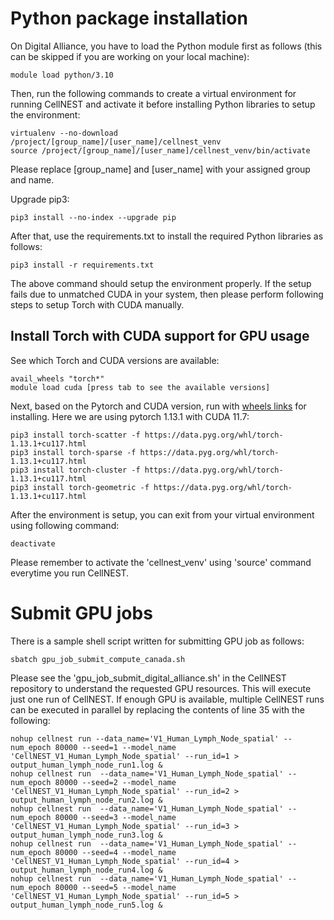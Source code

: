 # Python package installation

On Digital Alliance, you have to load the Python module first as follows (this can be skipped if you are working on your local machine):
```
module load python/3.10
```

Then, run the following commands to create a virtual environment for running CellNEST and activate it before installing Python libraries to setup the environment:
```
virtualenv --no-download /project/[group_name]/[user_name]/cellnest_venv
source /project/[group_name]/[user_name]/cellnest_venv/bin/activate
```
Please replace [group_name] and [user_name] with your assigned group and name. 

Upgrade pip3:
```
pip3 install --no-index --upgrade pip
```

After that, use the requirements.txt to install the required Python libraries as follows:
```
pip3 install -r requirements.txt
```

The above command should setup the environment properly. If the setup fails due to unmatched CUDA in your system, then please perform following steps to setup Torch with CUDA manually.

## Install Torch with CUDA support for GPU usage
See which Torch and CUDA versions are available:
```
avail_wheels "torch*"
module load cuda [press tab to see the available versions]
```

Next, based on the Pytorch and CUDA version, run with [wheels links](https://pytorch.org/get-started/previous-versions/
) for installing. Here we are using pytorch 1.13.1 with CUDA 11.7:

```
pip3 install torch-scatter -f https://data.pyg.org/whl/torch-1.13.1+cu117.html
pip3 install torch-sparse -f https://data.pyg.org/whl/torch-1.13.1+cu117.html
pip3 install torch-cluster -f https://data.pyg.org/whl/torch-1.13.1+cu117.html
pip3 install torch-geometric -f https://data.pyg.org/whl/torch-1.13.1+cu117.html
```

After the environment is setup, you can exit from your virtual environment using following command:
```
deactivate
```

Please remember to activate the 'cellnest_venv' using 'source' command everytime you run CellNEST. 

# Submit GPU jobs

There is a sample shell script written for submitting GPU job as follows:
```
sbatch gpu_job_submit_compute_canada.sh
```
Please see the 'gpu_job_submit_digital_alliance.sh' in the CellNEST repository to understand the requested GPU resources. This will execute just one run of CellNEST. If enough GPU is available, multiple CellNEST runs can be executed in parallel by replacing the contents of line 35 with the following:
```
nohup cellnest run --data_name='V1_Human_Lymph_Node_spatial' --num_epoch 80000 --seed=1 --model_name 'CellNEST_V1_Human_Lymph_Node_spatial' --run_id=1 > output_human_lymph_node_run1.log &
nohup cellnest run  --data_name='V1_Human_Lymph_Node_spatial' --num_epoch 80000 --seed=2 --model_name 'CellNEST_V1_Human_Lymph_Node_spatial' --run_id=2 > output_human_lymph_node_run2.log &
nohup cellnest run  --data_name='V1_Human_Lymph_Node_spatial' --num_epoch 80000 --seed=3 --model_name 'CellNEST_V1_Human_Lymph_Node_spatial' --run_id=3 > output_human_lymph_node_run3.log &
nohup cellnest run  --data_name='V1_Human_Lymph_Node_spatial' --num_epoch 80000 --seed=4 --model_name 'CellNEST_V1_Human_Lymph_Node_spatial' --run_id=4 > output_human_lymph_node_run4.log &
nohup cellnest run  --data_name='V1_Human_Lymph_Node_spatial' --num_epoch 80000 --seed=5 --model_name 'CellNEST_V1_Human_Lymph_Node_spatial' --run_id=5 > output_human_lymph_node_run5.log &
```




